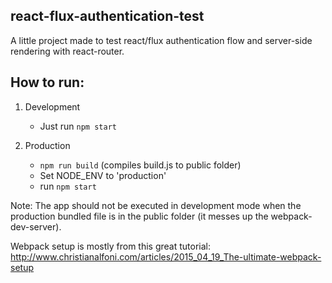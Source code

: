 react-flux-authentication-test
------------------------------

A little project made to test react/flux authentication flow and server-side rendering with react-router.

How to run:
-----------
1. Development
 	* Just run `npm start`

2. Production 
	* `npm run build` (compiles build.js to public folder) 
	* Set NODE_ENV to 'production'
	* run `npm start` 

Note: The app should not be executed in development mode when the production bundled file is in the public folder (it messes up the webpack-dev-server).

Webpack setup is mostly from this great tutorial: http://www.christianalfoni.com/articles/2015_04_19_The-ultimate-webpack-setup

